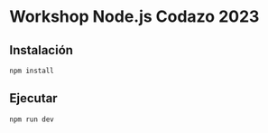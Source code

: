 # Workshop Node.js Codazo 2023

## Instalación

```
npm install
```

## Ejecutar

```
npm run dev
```

